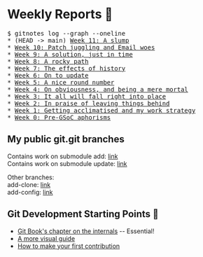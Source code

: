 # Weekly Reports 📝

<pre>
$ gitnotes log --graph --oneline
* (HEAD -> main) <a href="/gitnotes/week11">Week 11: A slump</a>
* <a href="/gitnotes/week10">Week 10: Patch juggling and Email woes</a>
* <a href="/gitnotes/week9">Week 9: A solution, just in time</a>
* <a href="/gitnotes/week8">Week 8: A rocky path</a>
* <a href="/gitnotes/week7">Week 7: The effects of history</a>
* <a href="/gitnotes/week6">Week 6: On to update</a>
* <a href="/gitnotes/week5">Week 5: A nice round number</a>
* <a href="/gitnotes/week4">Week 4: On obviousness, and being a mere mortal</a>
* <a href="/gitnotes/week3">Week 3: It all will fall right into place</a>
* <a href="/gitnotes/week2">Week 2: In praise of leaving things behind</a>
* <a href="/gitnotes/week1">Week 1: Getting acclimatised and my work strategy</a>
* <a href="/gitnotes/week0">Week 0: Pre-GSoC aphorisms</a>
</pre>

## My public git.git branches

Contains work on submodule add: [link](https://github.com/tfidfwastaken/git/tree/submodule-helper-add-3a)  
Contains work on submodule update: [link](https://github.com/tfidfwastaken/git/tree/submodule-helper-update-1c)  

Other branches:  
add-clone: [link](https://github.com/tfidfwastaken/git/commits/submodule-add-in-c-add-clone-v3)  
add-config: [link](https://github.com/tfidfwastaken/git/commits/submodule-add-in-c-add-config-v2)  

## Git Development Starting Points 🏁

- [Git Book's chapter on the internals](https://git-scm.com/book/en/v2/Git-Internals-Plumbing-and-Porcelain) -- Essential!
- [A more visual guide](https://codewords.recurse.com/issues/two/git-from-the-inside-out)
- [How to make your first contribution](https://git-scm.com/docs/MyFirstContribution)
